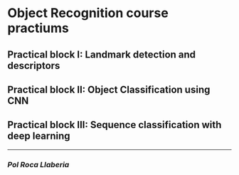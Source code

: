 # Object Recognition course practiums

## Practical block I: Landmark detection and descriptors
## Practical block II: Object Classification using CNN
## Practical block III: Sequence classification with deep learning

---
### *Pol Roca Llaberia*